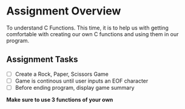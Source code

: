 # Assignment Overview

To understand C Functions. This time, it is to help us with getting comfortable with creating our own C functions and using them in our program. 

## Assignment Tasks

- [ ] Create a Rock, Paper, Scissors Game
- [ ] Game is continous until user inputs an EOF character
- [ ] Before ending program, display game summary

**Make sure to use 3 functions of your own**